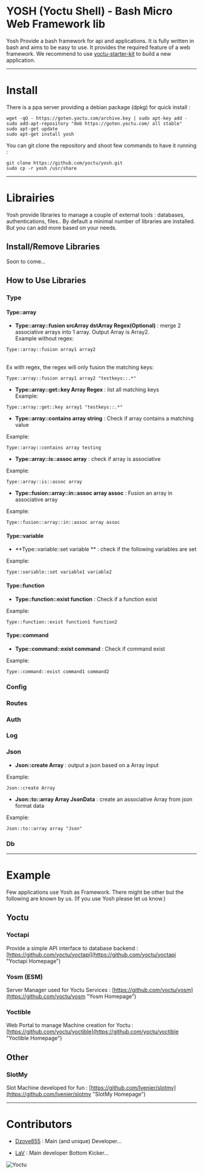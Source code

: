 # YOSH (Yoctu Shell) - Bash Micro Web Framework lib

Yosh Provide a bash framework for api and applications.
It is fully written in bash and aims to be easy to use. It provides the required feature of a web framework.
We recommend to use [yoctu-starter-kit](https://github.com/yoctu/yoctu-starter-kit) to build a new application.

---

# Install

There is a ppa server providing a debian package (dpkg) for quick install :
```
wget -qO - https://goten.yoctu.com/archive.key | sudo apt-key add -
sudo add-apt-repository "deb https://goten.yoctu.com/ all stable"
sudo apt-get update
sudo apt-get install yosh
```

You can git clone the repository and shoot few commands to have it running :

```
git clone https://github.com/yoctu/yosh.git
sudo cp -r yosh /usr/share
```

---



# Librairies

Yosh provide libraries to manage a couple of external tools : databases, authentications, files..
By default a minimal number of libraries are installed. But you can add more based on your needs.

## Install/Remove Libraries

Soon to come...

## How to Use Libraries 

### Type

#### Type::array
- **Type::array::fusion srcArray dstArray Regex(Optional)** : merge 2 associative arrays into 1 array. Output Array is Array2.
<br>Example without regex:
```
Type::array::fusion array1 array2
```
<br>Ex with regex, the regex will only fusion the matching keys: 
```
Type::array::fusion array1 array2 "testkeys::.*"
```
- **Type::array::get::key Array Regex** : list all matching keys
<br>Example:
```
Type::array::get::key array1 "testkeys::.*"
```
- **Type::array::contains array string** : Check if array contains a matching value

Example:
```
Type::array::contains array testing
```
- **Type::array::is::assoc array** : check if array is associative

Example:
```
Type::array::is::assoc array
```
- **Type::fusion::array::in::assoc array assoc** : Fusion an array in associative array

Example:
```
Type::fusion::array::in::assoc array assoc
```
#### Type::variable
- **Type::variable::set variable ** : check if the following variables are set 

Example:
```
Type::variable::set variable1 variable2
```
#### Type::function
- **Type::function::exist function** : Check if a function exist

Example:
```
Type::function::exist function1 function2
```
#### Type::command
- **Type::command::exist command** : Check if command exist

Example:
```
Type::command::exist command1 command2
```
### Config

### Routes

### Auth

### Log

### Json
- **Json::create Array** : output a json based on a Array input

Example:
```
Json::create Array
```
- **Json::to::array Array JsonData** : create an associative Array from json format data 

Example:
```
Json::to::array array "Json"
```

### Db

---


# Example

Few applications use Yosh as Framework. There might be other but the following are known by us. 
(If you use Yosh please let us know.)

## Yoctu

### Yoctapi
Provide a simple API interface to database backend :
[https://github.com/yoctu/yoctapi](https://github.com/yoctu/yoctapi "Yoctapi Homepage")

### Yosm (ESM)
Server Manager used for Yoctu Services :
[https://github.com/yoctu/yosm](https://github.com/yoctu/yosm "Yosm Homepage")

### Yoctible
Web Portal to manage Machine creation for Yoctu :
[https://github.com/yoctu/yoctible](https://github.com/yoctu/yoctible "Yoctible Homepage")

## Other

### SlotMy
Slot Machine developed for fun :
[https://github.com/lvenier/slotmy](https://github.com/lvenier/slotmy "SlotMy Homepage")

---


# Contributors

- [Dzove855](https://github.com/dzove855 "Dzove855 Homepage") : Main (and unique) Developer...

- [LaV](https://github.com/lvenier "LaV Homepage") : Main developer Bottom Kicker...


![Yoctu](https://www.yoctu.com/wp-content/themes/yoctu/images/logo.svg "Yoctu")

